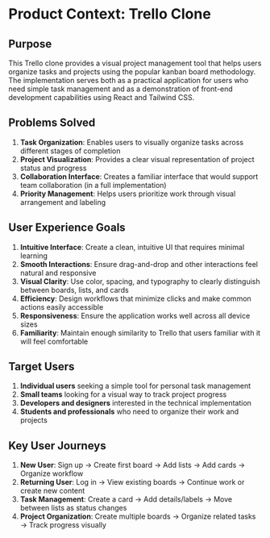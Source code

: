 # Product Context: Trello Clone

## Purpose
This Trello clone provides a visual project management tool that helps users organize tasks and projects using the popular kanban board methodology. The implementation serves both as a practical application for users who need simple task management and as a demonstration of front-end development capabilities using React and Tailwind CSS.

## Problems Solved
1. **Task Organization**: Enables users to visually organize tasks across different stages of completion
2. **Project Visualization**: Provides a clear visual representation of project status and progress
3. **Collaboration Interface**: Creates a familiar interface that would support team collaboration (in a full implementation)
4. **Priority Management**: Helps users prioritize work through visual arrangement and labeling

## User Experience Goals
1. **Intuitive Interface**: Create a clean, intuitive UI that requires minimal learning
2. **Smooth Interactions**: Ensure drag-and-drop and other interactions feel natural and responsive
3. **Visual Clarity**: Use color, spacing, and typography to clearly distinguish between boards, lists, and cards
4. **Efficiency**: Design workflows that minimize clicks and make common actions easily accessible
5. **Responsiveness**: Ensure the application works well across all device sizes
6. **Familiarity**: Maintain enough similarity to Trello that users familiar with it will feel comfortable

## Target Users
1. **Individual users** seeking a simple tool for personal task management
2. **Small teams** looking for a visual way to track project progress
3. **Developers and designers** interested in the technical implementation
4. **Students and professionals** who need to organize their work and projects

## Key User Journeys
1. **New User**: Sign up → Create first board → Add lists → Add cards → Organize workflow
2. **Returning User**: Log in → View existing boards → Continue work or create new content
3. **Task Management**: Create a card → Add details/labels → Move between lists as status changes
4. **Project Organization**: Create multiple boards → Organize related tasks → Track progress visually
